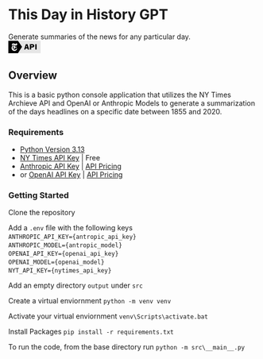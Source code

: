 # This Day in History GPT

Generate summaries of the news for any particular day.  
![Powered by NY Times Branding](/src/assets/images/poweredby_nytimes_65a.png)

## Overview

This is a basic python console application that utilizes the NY Times Archieve API and OpenAI or Anthropic Models to generate a summarization of the days headlines on a specific date between 1855 and 2020.

### Requirements

- [Python Version 3.13](https://www.python.org/downloads/)
- [NY Times API Key](https://developer.nytimes.com/get-started) | Free
- [Anthropic API Key](https://docs.anthropic.com/en/api/getting-started) | [API Pricing](https://www.anthropic.com/pricing#api)
- or [OpenAI API Key](https://platform.openai.com/docs/api-reference/introduction) | [API Pricing](https://openai.com/api/pricing/)

### Getting Started

Clone the repository

Add a `.env` file with the following keys  
`ANTHROPIC_API_KEY={antropic_api_key}`  
`ANTHROPIC_MODEL={antropic_model}`  
`OPENAI_API_KEY={openai_api_key}`  
`OPENAI_MODEL={openai_model}`  
`NYT_API_KEY={nytimes_api_key}`

Add an empty directory `output` under `src`

Create a virtual enviornment `python -m venv venv`

Activate your virtual enviornment `venv\Scripts\activate.bat`

Install Packages `pip install -r requirements.txt`

To run the code, from the base directory run `python -m src\__main__.py`
